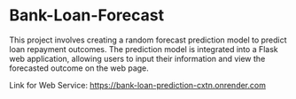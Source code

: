 # Bank-Loan-Forecast
This project involves creating a random forecast prediction model to predict loan repayment outcomes. The prediction model is integrated into a Flask web application, allowing users to input their information and view the forecasted outcome on the web page.

Link for Web Service: https://bank-loan-prediction-cxtn.onrender.com
